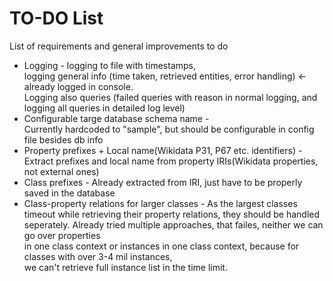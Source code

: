 # TO-DO List
List of requirements and general improvements to do

* Logging - logging to file with timestamps,  
logging general info (time taken, retrieved entities, error handling) <- already logged in console.  
Logging also queries (failed queries with reason in normal logging, and logging all queries in detailed log level)
* Configurable targe database schema name -  
Currently hardcoded to "sample", but should be configurable in config file besides db info
* Property prefixes + Local name(Wikidata P31, P67 etc. identifiers) - 
Extract prefixes and local name from property IRIs(Wikidata properties, not external ones)
* Class prefixes - Already extracted from IRI, just have to be properly saved in the database
* Class-property relations for larger classes - As the largest classes timeout while retrieving their property relations,
they should be handled seperately. Already tried multiple approaches, that failes, neither we can go over properties  
in one class context or instances in one class context, because for classes with over 3-4 mil instances,  
we can't retrieve full instance list in the time limit.